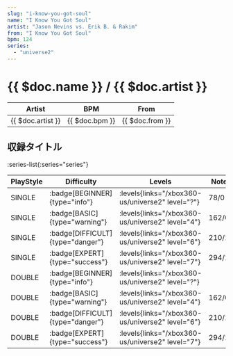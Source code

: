 ```yaml
---
slug: "i-know-you-got-soul"
name: "I Know You Got Soul"
artist: "Jason Nevins vs. Erik B. & Rakim"
from: "I Know You Got Soul"
bpm: 124
series:
  - "universe2"
---
```


# {{ $doc.name }} / {{ $doc.artist }}

|Artist|BPM|From|
|------|---|----|
|{{ $doc.artist }}|{{ $doc.bpm }}|{{ $doc.from }}|

## 収録タイトル

:series-list{:series="series"}

|PlayStyle|Difficulty|Levels|Notes|Movie|
|---------|----------|------|-----|-----|
|SINGLE| :badge[BEGINNER]{type="info"}| :levels{links="/xbox360-us/universe2" level="?"}|78/0||
|SINGLE| :badge[BASIC]{type="warning"}| :levels{links="/xbox360-us/universe2" level="4"}|162/0||
|SINGLE| :badge[DIFFICULT]{type="danger"}| :levels{links="/xbox360-us/universe2" level="6"}|210/13||
|SINGLE| :badge[EXPERT]{type="success"}| :levels{links="/xbox360-us/universe2" level="7"}|294/1||
|DOUBLE| :badge[BEGINNER]{type="info"}| :levels{links="/xbox360-us/universe2" level="?"}|||
|DOUBLE| :badge[BASIC]{type="warning"}| :levels{links="/xbox360-us/universe2" level="4"}|162/0||
|DOUBLE| :badge[DIFFICULT]{type="danger"}| :levels{links="/xbox360-us/universe2" level="6"}|210/13||
|DOUBLE| :badge[EXPERT]{type="success"}| :levels{links="/xbox360-us/universe2" level="7"}|294/1||
